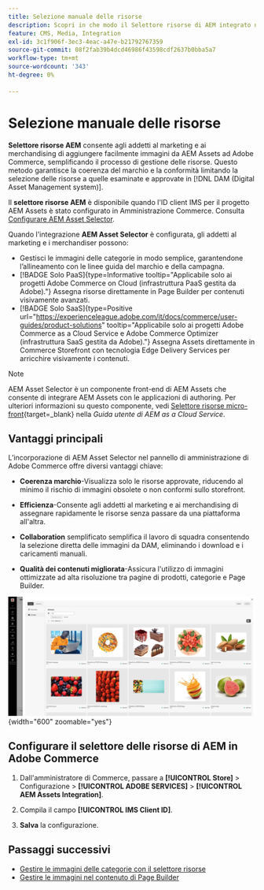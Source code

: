 ```yaml
---
title: Selezione manuale delle risorse
description: Scopri in che modo il Selettore risorse di AEM integrato nell’amministratore di Commerce consente agli addetti al marketing e ai merchandising di aggiungere facilmente immagini da AEM Assets ad Adobe Commerce, semplificando la gestione delle risorse.
feature: CMS, Media, Integration
exl-id: 3c1f906f-3ec3-4eac-a47e-b21792767359
source-git-commit: 08f2fab39b4dcd46986f43598cdf2637b0bba5a7
workflow-type: tm+mt
source-wordcount: '343'
ht-degree: 0%

---
```


# Selezione manuale delle risorse

**Selettore risorse AEM** consente agli addetti al marketing e ai merchandising di aggiungere facilmente immagini da AEM Assets ad Adobe Commerce, semplificando il processo di gestione delle risorse. Questo metodo garantisce la coerenza del marchio e la conformità limitando la selezione delle risorse a quelle esaminate e approvate in [!DNL DAM (Digital Asset Management system)].

Il **selettore risorse AEM** è disponibile quando l&#39;ID client IMS per il progetto AEM Assets è stato configurato in Amministrazione Commerce. Consulta [Configurare AEM Asset Selector](#configure-the-aem-asset-selector-in-adobe-commerce).

Quando l&#39;integrazione **AEM Asset Selector** è configurata, gli addetti al marketing e i merchandiser possono:

* Gestisci le immagini delle categorie in modo semplice, garantendone l’allineamento con le linee guida del marchio e della campagna.
* [!BADGE Solo PaaS]{type=Informative tooltip="Applicabile solo ai progetti Adobe Commerce on Cloud (infrastruttura PaaS gestita da Adobe)."} Assegna risorse direttamente in Page Builder per contenuti visivamente avanzati.
* [!BADGE Solo SaaS]{type=Positive url="https://experienceleague.adobe.com/it/docs/commerce/user-guides/product-solutions" tooltip="Applicabile solo ai progetti Adobe Commerce as a Cloud Service e Adobe Commerce Optimizer (infrastruttura SaaS gestita da Adobe)."} Assegna Assets direttamente in Commerce Storefront con tecnologia Edge Delivery Services per arricchire visivamente i contenuti.

>[!NOTE]
>
> AEM Asset Selector è un componente front-end di AEM Assets che consente di integrare AEM Assets con le applicazioni di authoring. Per ulteriori informazioni su questo componente, vedi [Selettore risorse micro-front](https://experienceleague.adobe.com/it/docs/experience-manager-cloud-service/content/assets/manage/asset-selector/overview-asset-selector){target=_blank} nella *Guida utente di AEM as a Cloud Service*.

## Vantaggi principali

L’incorporazione di AEM Asset Selector nel pannello di amministrazione di Adobe Commerce offre diversi vantaggi chiave:

* **Coerenza marchio**-Visualizza solo le risorse approvate, riducendo al minimo il rischio di immagini obsolete o non conformi sullo storefront.

* **Efficienza**-Consente agli addetti al marketing e ai merchandising di assegnare rapidamente le risorse senza passare da una piattaforma all&#39;altra.

* **Collaboration** semplificato semplifica il lavoro di squadra consentendo la selezione diretta delle immagini da DAM, eliminando i download e i caricamenti manuali.

* **Qualità dei contenuti migliorata**-Assicura l&#39;utilizzo di immagini ottimizzate ad alta risoluzione tra pagine di prodotti, categorie e Page Builder.

![Selettore risorse](../assets/asset-selector.png){width="600" zoomable="yes"}

## Configurare il selettore delle risorse di AEM in Adobe Commerce

1. Dall&#39;amministratore di Commerce, passare a **[!UICONTROL Store]** > Configurazione > **[!UICONTROL ADOBE SERVICES]** > **[!UICONTROL AEM Assets Integration]**.

1. Compila il campo **[!UICONTROL IMS Client ID]**.

1. **Salva** la configurazione.

## Passaggi successivi

* [Gestire le immagini delle categorie con il selettore risorse](../manage-assets.md#category-images)
* [Gestire le immagini nel contenuto di Page Builder](../manage-assets.md#using-aem-asset-selector-in-page-builder)
